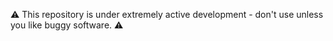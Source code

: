 ⚠ This repository is under extremely active development - don't use unless you like buggy software. ⚠

